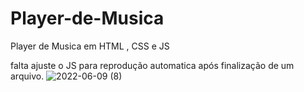 # Player-de-Musica
Player de Musica em HTML , CSS e JS

falta ajuste o JS para reprodução automatica após finalização de um arquivo.
![2022-06-09 (8)](https://user-images.githubusercontent.com/106616005/172931394-3c088bcf-5d9d-45b6-bb94-998892d464f5.png)
